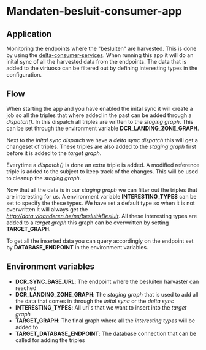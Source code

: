 # Mandaten-besluit-consumer-app

## Application

Monitoring the endpoints where the "besluiten" are harvested. This is done by using the [delta-consumer-services](https://github.com/lblod/delta-consumer/blob/master/README.md). When running this app it will do an inital sync of all the harvested data from the endpoints. The data that is added to the virtuoso can be filtered out by defining interesting types in the configuration.

## Flow

When starting the app and you have enabled the inital sync it will create a job so all the triples that where added in the past can be added through a _dispatch()_. In this dispatch all triples are written to the _staging graph_. This can be set through the environment variable **DCR_LANDING_ZONE_GRAPH**.

Next to the _inital sync dispatch_ we have a _delta sync dispatch_ this will get a changeset of triples. These triples are also added to the _staging graph_ first before it is added to the _target graph_.

Everytime a _dispatch()_ is done an extra triple is added. A modified reference triple is added to the subject to keep track of the changes. This will be used to cleanup the _staging graph_.

Now that all the data is in our _staging graph_ we can filter out the triples that are interesting for us. A environment variable **INTERESTING_TYPES** can be set to specify the these types. We have set a default type so when it is not overwritten it will always get the _http://data.vlaanderen.be/ns/besluit#Besluit_. All these interesting types are added to a _target graph_ this graph can be overwritten by setting **TARGET_GRAPH**.

To get all the inserted data you can query accordingly on the endpoint set by **DATABASE_ENDPOINT** in the environment variables.

## Environment variables

- **DCR_SYNC_BASE_URL**: The endpoint where the besluiten harvaster can reached
- **DCR_LANDING_ZONE_GRAPH**: The _staging graph_ that is used to add all the data that comes in through the _inital sync_ or the _delta sync_
- **INTERESTING_TYPES**: All uri's that we want to insert into the _target graph_
- **TARGET_GRAPH**: The final graph where all the _interesting types_ will be added to
- **TARGET_DATABASE_ENDPOINT**: The database connection that can be called for adding the triples
